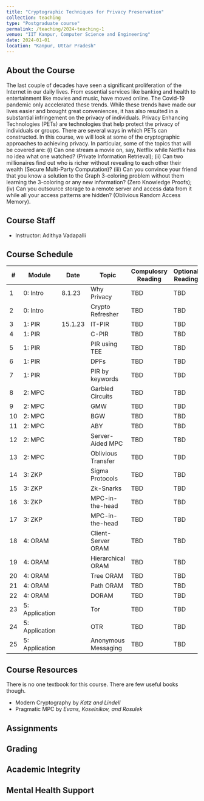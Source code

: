 ```yaml
---
title: "Cryptographic Techniques for Privacy Preservation"
collection: teaching
type: "Postgraduate course"
permalink: /teaching/2024-teaching-1
venue: "IIT Kanpur, Computer Science and Engineering"
date: 2024-01-01
location: "Kanpur, Uttar Pradesh"
---
```

About the Course
-------------------------
The last couple of decades have seen a significant proliferation of the Internet in our daily lives. From essential services like banking and health to entertainment like movies and music, have moved online. The Covid-19 pandemic only accelerated these trends. While these trends have made our lives easier and brought great conveniences, it has also resulted in a substantial infringement on the privacy of individuals. Privacy Enhancing Technologies (PETs) are technologies that help protect the privacy of individuals or groups. There are several ways in which PETs can constructed. In this course, we will look at some of the cryptographic approaches to achieving privacy. In particular, some of the topics that will be covered are: (i) Can one stream a movie on, say, Netflix while Netflix has no idea what one watched? (Private Information Retrieval); (ii) Can two millionaires find out who is richer without revealing to each other their wealth (Secure Multi-Party Computation)? (iii) Can you convince your friend that you know a solution to the Graph 3-coloring problem without them learning the 3-coloring or any new information? (Zero Knowledge Proofs); (iv) Can you outsource storage to a remote server and access data from it while all your access patterns are hidden? (Oblivious Random Access Memory).


Course Staff
-----------------------
- Instructor: Adithya Vadapalli


Course Schedule
------------------------------

| #        | Module        | Date        | Topic              | Compulosry Reading | Optional Reading | Lecture Material |
|----------|---------------|-------------|--------------------|--------------------|------------------|------------------|
|1         | 0: Intro      | 8.1.23 	 | Why Privacy        | TBD                | TBD              | TBD              |
|2         | 0: Intro      |             | Crypto Refresher   | TBD                | TBD              | TBD              |  
|3         | 1: PIR        | 15.1.23     | IT-PIR             | TBD                | TBD              | TBD              |  
|4         | 1: PIR        |             |  C-PIR             | TBD                | TBD              | TBD              |
|5		   | 1: PIR        |             | PIR using TEE      | TBD                | TBD              | TBD              |
|6 		   | 1: PIR        |             | DPFs               | TBD                | TBD              | TBD              | 
|7	       | 1: PIR        |             | PIR by keywords    | TBD                | TBD              | TBD              |
|8	       | 2: MPC        |             | Garbled Circuits   | TBD                | TBD              | TBD              |
|9	       | 2: MPC        |             | GMW                | TBD                | TBD              | TBD              |
|10	       | 2: MPC        |             | BGW                | TBD                | TBD              | TBD              |
|11	       | 2: MPC        |             | ABY                | TBD                | TBD              | TBD              |
|12	       | 2: MPC        |             | Server-Aided MPC   | TBD                | TBD              | TBD              |
|13		   | 2: MPC        |             | Oblivious Transfer | TBD                | TBD              | TBD              |
|14		   | 3: ZKP        |             | Sigma Protocols    | TBD                | TBD              | TBD              |
|15		   | 3: ZKP        |             | Zk-Snarks          | TBD                | TBD              | TBD              |
|16		   | 3: ZKP        |             | MPC-in-the-head    | TBD                | TBD              | TBD              |
|17		   | 3: ZKP        |             | MPC-in-the-head    | TBD                | TBD              | TBD              |
|18	   	   | 4: ORAM       |             | Client-Server ORAM | TBD                | TBD              | TBD              |
|19		   | 4: ORAM       |             | Hierarchical ORAM  | TBD                | TBD              | TBD              |
|20		   | 4: ORAM       |             | Tree ORAM          | TBD                | TBD              | TBD              |
|21		   | 4: ORAM       |             | Path ORAM          | TBD                | TBD              | TBD              |
|22		   | 4: ORAM       |             | DORAM              | TBD                | TBD              | TBD              |
|23	       | 5: Application|             | Tor                | TBD                | TBD              | TBD              |
|24		   | 5: Application|             | OTR                | TBD                | TBD              | TBD              |
|25		   | 5: Application|             | Anonymous Messaging| TBD                | TBD              | TBD              |


Course Resources
------------------------
There is no one textbook for this course. There are few useful books though. 
- Modern Cryptography by _Katz and Lindell_
- Pragmatic MPC by _Evans, Koselnikov, and Rosulek_

Assignments
----------------------------


Grading
-----------------------------

Academic Integrity
---------------------------

Mental Health Support
---------------------------

